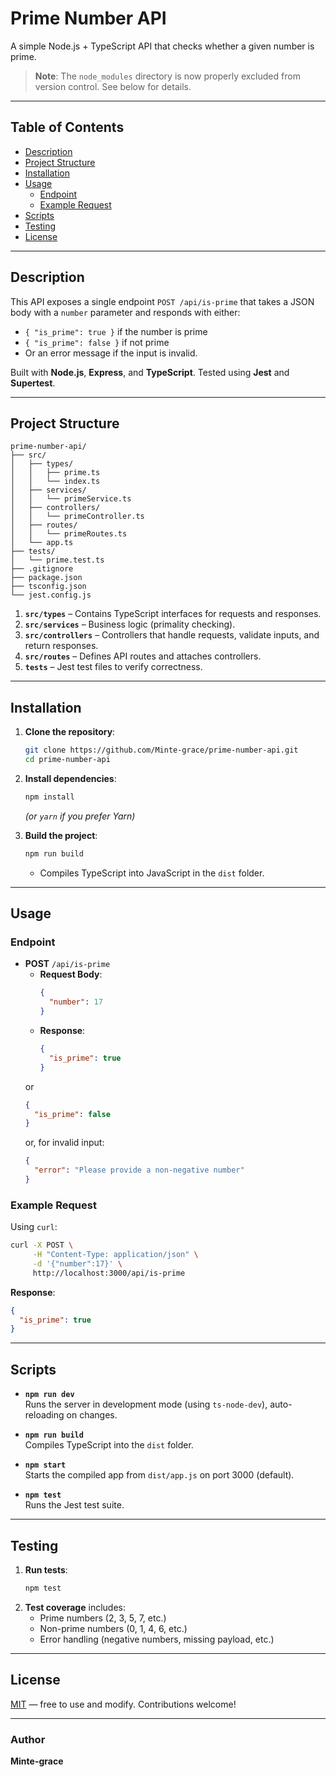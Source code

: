 # Prime Number API

A simple Node.js + TypeScript API that checks whether a given number is prime.  

> **Note**: The `node_modules` directory is now properly excluded from version control. See below for details.

---

## Table of Contents
- [Description](#description)
- [Project Structure](#project-structure)
- [Installation](#installation)
- [Usage](#usage)
  - [Endpoint](#endpoint)
  - [Example Request](#example-request)
- [Scripts](#scripts)
- [Testing](#testing)
- [License](#license)

---

## Description

This API exposes a single endpoint `POST /api/is-prime` that takes a JSON body with a `number` parameter and responds with either:
- `{ "is_prime": true }` if the number is prime
- `{ "is_prime": false }` if not prime
- Or an error message if the input is invalid.

Built with **Node.js**, **Express**, and **TypeScript**. Tested using **Jest** and **Supertest**.

---

## Project Structure

```
prime-number-api/
├── src/
│   ├── types/
│   │   ├── prime.ts
│   │   └── index.ts
│   ├── services/
│   │   └── primeService.ts
│   ├── controllers/
│   │   └── primeController.ts
│   ├── routes/
│   │   └── primeRoutes.ts
│   └── app.ts
├── tests/
│   └── prime.test.ts
├── .gitignore
├── package.json
├── tsconfig.json
└── jest.config.js
```

1. **`src/types`** – Contains TypeScript interfaces for requests and responses.  
2. **`src/services`** – Business logic (primality checking).  
3. **`src/controllers`** – Controllers that handle requests, validate inputs, and return responses.  
4. **`src/routes`** – Defines API routes and attaches controllers.  
5. **`tests`** – Jest test files to verify correctness.

---

## Installation

1. **Clone the repository**:
   ```bash
   git clone https://github.com/Minte-grace/prime-number-api.git
   cd prime-number-api
   ```

2. **Install dependencies**:
   ```bash
   npm install
   ```
   *(or `yarn` if you prefer Yarn)*

3. **Build the project**:
   ```bash
   npm run build
   ```
   - Compiles TypeScript into JavaScript in the `dist` folder.

---

## Usage

### Endpoint

- **POST** `/api/is-prime`
  - **Request Body**:
    ```json
    {
      "number": 17
    }
    ```
  - **Response**:
    ```json
    {
      "is_prime": true
    }
    ```
  or
  ```json
  {
    "is_prime": false
  }
  ```
  or, for invalid input:
  ```json
  {
    "error": "Please provide a non-negative number"
  }
  ```

### Example Request

Using `curl`:
```bash
curl -X POST \
     -H "Content-Type: application/json" \
     -d '{"number":17}' \
     http://localhost:3000/api/is-prime
```
**Response**:  
```json
{
  "is_prime": true
}
```

---

## Scripts

- **`npm run dev`**  
  Runs the server in development mode (using `ts-node-dev`), auto-reloading on changes.

- **`npm run build`**  
  Compiles TypeScript into the `dist` folder.

- **`npm start`**  
  Starts the compiled app from `dist/app.js` on port 3000 (default).

- **`npm test`**  
  Runs the Jest test suite.

---

## Testing

1. **Run tests**:
   ```bash
   npm test
   ```
2. **Test coverage** includes:
   - Prime numbers (2, 3, 5, 7, etc.)
   - Non-prime numbers (0, 1, 4, 6, etc.)
   - Error handling (negative numbers, missing payload, etc.)

---

## License

[MIT](https://opensource.org/licenses/MIT) — free to use and modify. Contributions welcome!  

---

### Author
**Minte-grace**  